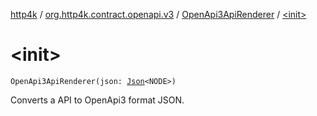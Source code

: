 [http4k](../../index.md) / [org.http4k.contract.openapi.v3](../index.md) / [OpenApi3ApiRenderer](index.md) / [&lt;init&gt;](./-init-.md)

# &lt;init&gt;

`OpenApi3ApiRenderer(json: `[`Json`](../../org.http4k.format/-json/index.md)`<NODE>)`

Converts a API to OpenApi3 format JSON.

